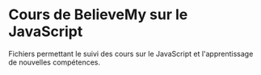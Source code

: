 # Cours de BelieveMy sur le JavaScript

Fichiers permettant le suivi des cours sur le JavaScript et l'apprentissage de nouvelles compétences.